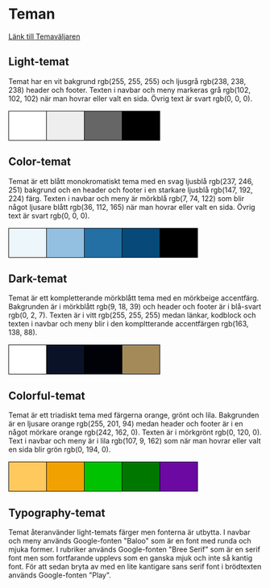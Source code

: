 Teman
========================================

[Länk till Temaväljaren](theme-selector)

Light-temat
----------------------------------------
Temat har en vit bakgrund rgb(255, 255, 255) och ljusgrå rgb(238, 238, 238)
header och footer. Texten i navbar och meny markeras grå rgb(102, 102, 102) när
man hovrar eller valt en sida. Övrig text är svart rgb(0, 0, 0).
<table>
    <tr style="box-shadow: none;">
        <td style="width: 58px; height: 58px; border: 1px solid black; background-color: #fff;">
        <td style="width: 58px; height: 58px; border: 1px solid black; background-color: #eee;">
        <td style="width: 58px; height: 58px; border: 1px solid black; background-color: #666;">
        <td style="width: 58px; height: 58px; border: 1px solid black; background-color: #000;">
    </tr>
</table>

Color-temat
----------------------------------------
Temat är ett blått monokromatiskt tema med en svag ljusblå rgb(237, 246, 251)
bakgrund och en header och footer i en starkare ljusblå rgb(147, 192, 224) färg.
Texten i navbar och meny är mörkblå rgb(7, 74, 122) som blir något ljusare blått
rgb(36, 112, 165) när man hovrar eller valt en sida. Övrig text är svart rgb(0, 0, 0).
<table>
    <tr style="box-shadow: none;">
        <td style="width: 58px; height: 58px; border: 1px solid black; background-color: #edf6fb;">
        <td style="width: 58px; height: 58px; border: 1px solid black; background-color: #93c0e0;">
        <td style="width: 58px; height: 58px; border: 1px solid black; background-color: #2470a5;">
        <td style="width: 58px; height: 58px; border: 1px solid black; background-color: #074a7a;">
        <td style="width: 58px; height: 58px; border: 1px solid black; background-color: #000;">
    </tr>
</table>

Dark-temat
----------------------------------------
Temat är ett kompletterande mörkblått tema med en mörkbeige accentfärg.
Bakgrunden är i mörkblått rgb(9, 18, 39) och header och footer är i blå-svart
rgb(0, 2, 7). Texten är i vitt rgb(255, 255, 255) medan länkar, kodblock och
texten i navbar och meny blir i den kompltterande accentfärgen rgb(163, 138, 88).
<table>
    <tr style="box-shadow: none;">
        <td style="width: 58px; height: 58px; border: 1px solid black; background-color: #fff;">
        <td style="width: 58px; height: 58px; border: 1px solid black; background-color: #091227;">
        <td style="width: 58px; height: 58px; border: 1px solid black; background-color: #000207;">
        <td style="width: 58px; height: 58px; border: 1px solid black; background-color: #a38a58;">
    </tr>
</table>

Colorful-temat
----------------------------------------
Temat är ett triadiskt tema med färgerna orange, grönt och lila. Bakgrunden är
en ljusare orange rgb(255, 201, 94) medan header och footer är i en något
mörkare orange rgb(242, 162, 0). Texten är i mörkgrönt rgb(0, 120, 0). Text i
navbar och meny är i lila rgb(107, 9, 162) som när man hovrar eller valt en sida
blir grön rgb(0, 194, 0).
<table>
    <tr style="box-shadow: none;">
        <td style="width: 58px; height: 58px; border: 1px solid black; background-color: #ffc95e;">
        <td style="width: 58px; height: 58px; border: 1px solid black; background-color: #f2a200;">
        <td style="width: 58px; height: 58px; border: 1px solid black; background-color: #00c200;">
        <td style="width: 58px; height: 58px; border: 1px solid black; background-color: #007800;">
        <td style="width: 58px; height: 58px; border: 1px solid black; background-color: #6b09a2;">
    </tr>
</table>

Typography-temat
----------------------------------------
Temat återanvänder light-temats färger men fonterna är utbytta. I navbar och
meny används Google-fonten "Baloo" som är en font med runda och mjuka former. I
rubriker används Google-fonten "Bree Serif" som är en serif font men som
fortfarande upplevs som en ganska mjuk och inte så kantig font. För att sedan
bryta av med en lite kantigare sans serif font i brödtexten används Google-fonten
"Play".
